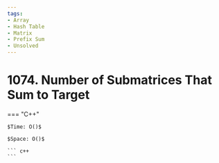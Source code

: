 ```yaml
---
tags:
- Array
- Hash Table
- Matrix
- Prefix Sum
- Unsolved
---
```



# 1074. Number of Submatrices That Sum to Target

=== "C++"

    $Time: O()$

    $Space: O()$

    ``` c++
    ```